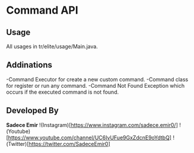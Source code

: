 # Command API

## Usage
All usages in tr/elite/usage/Main.java.

## Addinations
-Command Executor for create a new custom command.
-Command class for register or run any command.
-Command Not Found Exception which occurs if the executed command is not found.

## Developed By
**Sadece Emir**
!(Instagram)[https://www.instagram.com/sadece.emir0/]
!(Youtube)[https://www.youtube.com/channel/UC6IvUFue9GxZdcnE9oYdtbQ]
!(Twitter)[https://twitter.com/SadeceEmir0]

